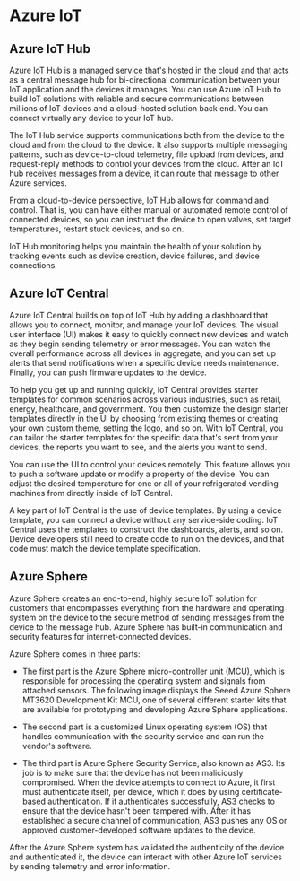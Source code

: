 # Azure IoT

## Azure IoT Hub

Azure IoT Hub is a managed service that's hosted in the cloud and that acts as a central message hub for bi-directional communication between your IoT application and the devices it manages. You can use Azure IoT Hub to build IoT solutions with reliable and secure communications between millions of IoT devices and a cloud-hosted solution back end. You can connect virtually any device to your IoT hub.

The IoT Hub service supports communications both from the device to the cloud and from the cloud to the device. It also supports multiple messaging patterns, such as device-to-cloud telemetry, file upload from devices, and request-reply methods to control your devices from the cloud. After an IoT hub receives messages from a device, it can route that message to other Azure services.

From a cloud-to-device perspective, IoT Hub allows for command and control. That is, you can have either manual or automated remote control of connected devices, so you can instruct the device to open valves, set target temperatures, restart stuck devices, and so on.

IoT Hub monitoring helps you maintain the health of your solution by tracking events such as device creation, device failures, and device connections.

## Azure IoT Central

Azure IoT Central builds on top of IoT Hub by adding a dashboard that allows you to connect, monitor, and manage your IoT devices. The visual user interface (UI) makes it easy to quickly connect new devices and watch as they begin sending telemetry or error messages. You can watch the overall performance across all devices in aggregate, and you can set up alerts that send notifications when a specific device needs maintenance. Finally, you can push firmware updates to the device.

To help you get up and running quickly, IoT Central provides starter templates for common scenarios across various industries, such as retail, energy, healthcare, and government. You then customize the design starter templates directly in the UI by choosing from existing themes or creating your own custom theme, setting the logo, and so on. With IoT Central, you can tailor the starter templates for the specific data that's sent from your devices, the reports you want to see, and the alerts you want to send.

You can use the UI to control your devices remotely. This feature allows you to push a software update or modify a property of the device. You can adjust the desired temperature for one or all of your refrigerated vending machines from directly inside of IoT Central.

A key part of IoT Central is the use of device templates. By using a device template, you can connect a device without any service-side coding. IoT Central uses the templates to construct the dashboards, alerts, and so on. Device developers still need to create code to run on the devices, and that code must match the device template specification.

## Azure Sphere

Azure Sphere creates an end-to-end, highly secure IoT solution for customers that encompasses everything from the hardware and operating system on the device to the secure method of sending messages from the device to the message hub. Azure Sphere has built-in communication and security features for internet-connected devices.

Azure Sphere comes in three parts:

- The first part is the Azure Sphere micro-controller unit (MCU), which is responsible for processing the operating system and signals from attached sensors. The following image displays the Seeed Azure Sphere MT3620 Development Kit MCU, one of several different starter kits that are available for prototyping and developing Azure Sphere applications.

- The second part is a customized Linux operating system (OS) that handles communication with the security service and can run the vendor's software.

- The third part is Azure Sphere Security Service, also known as AS3. Its job is to make sure that the device has not been maliciously compromised. When the device attempts to connect to Azure, it first must authenticate itself, per device, which it does by using certificate-based authentication. If it authenticates successfully, AS3 checks to ensure that the device hasn't been tampered with. After it has established a secure channel of communication, AS3 pushes any OS or approved customer-developed software updates to the device.

After the Azure Sphere system has validated the authenticity of the device and authenticated it, the device can interact with other Azure IoT services by sending telemetry and error information.
